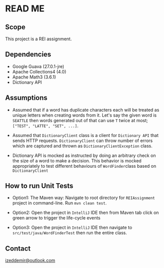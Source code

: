 # READ ME
## Scope
This project is a REI assignment.

## Dependencies
 - Google Guava (27.0.1-jre)
 - Apache Collections4 (4.0)
 - Apache Math3 (3.6.1)
 - Dictionary API

## Assumptions
 - Assumed that if a word has duplicate characters each will be treated as unique letters when creating words from it. 
 Let's say the given word is `SEATTLE` then words generated out of that can use `T` twice at most; 
 `["TEST", "LATTE", "SET", ...]`.
 
 - Assumed that `DictionaryClient` class is a client for `Dictionary API` that sends HTTP requests.
 `DictionaryClient` can throw number of errors which are captured and thrown as `DictionaryClientException` class.

 - Dictionary API is mocked as instructed by doing an arbitrary check on the size of a word to make a decision.
 This behavior is mocked appropriately to test different behaviours of `WordFinder`class based on `DictionaryClient` 

## How to run Unit Tests
 - Option1: The Maven way: Navigate to root directory for `REIAssignment` project in command-line. Run `mvn clean test`.
 
 - Option2: Open the project in `IntelliJ` IDE then from Maven tab click on green arrow to trigger 
 the life-cycle events
 
 - Option3: Open the project in `IntelliJ` IDE then navigate to `src/test/java/WordFinderTest` then 
 run the entire class.

## Contact
izeddemir@outlook.com